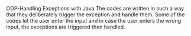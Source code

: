 OOP-Handling Exceptions with Java
The codes are written in such a way that they deliberately trigger the exception and handle them.
Some of the codes let the user enter the input and in case the user enters the wrong input, the exceptions are triggered then handled.

